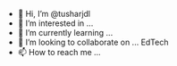 - 👋 Hi, I’m @tusharjdl
- 👀 I’m interested in ...
- 🌱 I’m currently learning ...
- 💞️ I’m looking to collaborate on ... EdTech
- 📫 How to reach me ...

<!---
tusharjdl/tusharjdl is a ✨ special ✨ repository because its `README.md` (this file) appears on your GitHub profile.
You can click the Preview link to take a look at your changes.
--->
